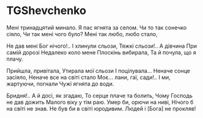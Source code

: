 ﻿# TGShevchenko
Мені тринадцятий минало.
Я пас ягнята за селом.
Чи то так сонечко сіяло, 
Чи так мені чого було? 
Мені так любо, любо стало,

Не дав мені Бог нічого!..
І хлинули сльози,
Тяжкі сльози!.. А дівчина
При самій дорозі
Недалеко коло мене
Плоскінь вибирала,
Та й почула, що я плачу.

Прийшла, привітала,
Утирала мої сльози
І поцілувала...
Неначе сонце засіяло,
Неначе все на світі стало
Моє... лани, гаї, сади!..
І ми, жартуючи, погнали
Чужі ягнята до води.

Бридня!.. А й досі, як згадаю,
То серце плаче та болить,
Чому Господь не дав дожить
Малого віку у тім раю.
Умер би, орючи на ниві,
Нічого б на світі не знав.
Не був би в світі юродивим.
Людей і [Бога] не прокляв!


